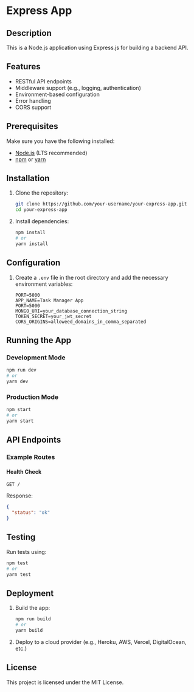 # Express App

## Description
This is a Node.js application using Express.js for building a backend API.

## Features
- RESTful API endpoints
- Middleware support (e.g., logging, authentication)
- Environment-based configuration
- Error handling
- CORS support

## Prerequisites
Make sure you have the following installed:
- [Node.js](https://nodejs.org/) (LTS recommended)
- [npm](https://www.npmjs.com/) or [yarn](https://yarnpkg.com/)

## Installation
1. Clone the repository:
   ```sh
   git clone https://github.com/your-username/your-express-app.git
   cd your-express-app
   ```
2. Install dependencies:
   ```sh
   npm install
   # or
   yarn install
   ```

## Configuration
1. Create a `.env` file in the root directory and add the necessary environment variables:
   ```env
   PORT=5000
   APP_NAME=Task Manager App
   PORT=5000
   MONGO_URI=your_database_connection_string
   TOKEN_SECRET=your_jwt_secret
   CORS_ORIGINS=alloweed_domains_in_comma_separated
   ```

## Running the App
### Development Mode
```sh
npm run dev
# or
yarn dev
```

### Production Mode
```sh
npm start
# or
yarn start
```

## API Endpoints
### Example Routes
#### Health Check
```http
GET /
```
Response:
```json
{
  "status": "ok"
}
```

## Testing
Run tests using:
```sh
npm test
# or
yarn test
```

## Deployment
1. Build the app:
   ```sh
   npm run build
   # or
   yarn build
   ```
2. Deploy to a cloud provider (e.g., Heroku, AWS, Vercel, DigitalOcean, etc.)

## License
This project is licensed under the MIT License.


